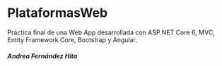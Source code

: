 # PlataformasWeb

Práctica final de una Web App desarrollada con ASP.NET Core 6, MVC, Entity Framework Core, Bootstrap y Angular.

#### *Andrea Fernández Hita*
